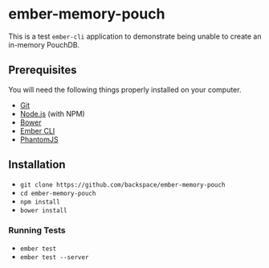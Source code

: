 # ember-memory-pouch

This is a test `ember-cli` application to demonstrate being unable to create an in-memory PouchDB.

## Prerequisites

You will need the following things properly installed on your computer.

* [Git](http://git-scm.com/)
* [Node.js](http://nodejs.org/) (with NPM)
* [Bower](http://bower.io/)
* [Ember CLI](http://www.ember-cli.com/)
* [PhantomJS](http://phantomjs.org/)

## Installation

* `git clone https://github.com/backspace/ember-memory-pouch`
* `cd ember-memory-pouch`
* `npm install`
* `bower install`

### Running Tests

* `ember test`
* `ember test --server`
